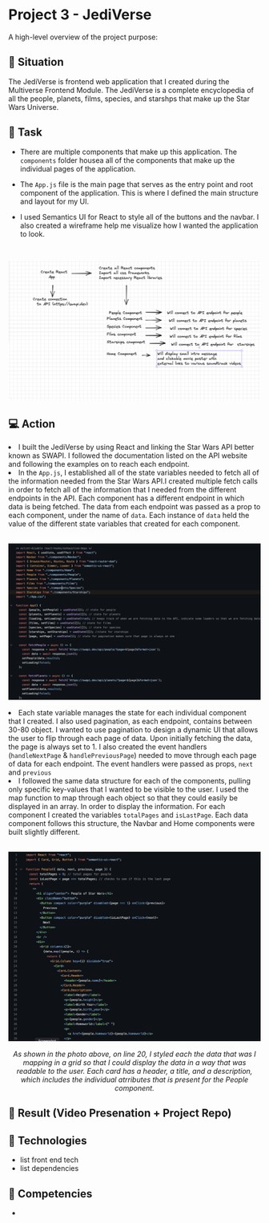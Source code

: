 # Project 3 - JediVerse

A high-level overview of the project purpose:

## :memo: Situation

The JediVerse is frontend web application that I created during the Multiverse Frontend Module. The JediVerse is a complete encyclopedia of all the people, planets, films, species, and starshps that make up the Star Wars Universe. 

## :pushpin: Task 

- There are multiple components that make up this application. The <code>components</code> folder housea all of the components that make up the individual pages of the application. 

- The <code>App.js</code> file is the main page that serves as the entry point and root component of the application. This is where I defined the main structure and layout for my UI. 

- I used Semantics UI for React to style all of the buttons and the navbar. I also created a wireframe help me visualize how I wanted the application to look. 

<br>
<p align="center" >
<img  width=600 src="Project Visuals/screenshots/jediverse-wireframe.png" alt="animated"/>
</p>


## :computer: Action 

<li> I built the JediVerse by using React and linking the Star Wars API better known as SWAPI. I followed the documentation listed on the API website and following the examples on to reach each endpoint.</li>

<li>In the <code>App.js</code>, I established all of the state variables needed to fetch all of the information needed from the Star Wars API.I created multiple fetch calls in order to fetch all of the information that I needed from the different endpoints in the API. Each component has a different endpoint in which data is being fetched. The data from each endpoint was passed as a prop to each component, under the name of <code>data</code>. Each instance of <code>data</code> held the value of the different state variables that created for each component.</li>

<br>
<p align="center" >
<img  width=600 src="Project Visuals/screenshots/jv-app.png" alt="animated"/>
</p>

<li> Each state variable manages the state for each individual component that I created. I also used pagination, as each endpoint, contains between 30-80 object. I wanted to use pagination to design a dynamic UI that allows the user to flip through each page of data. Upon initially fetching the data, the page is always set to 1. I also created the event handlers (<code>handleNextPage</code> & <code>handlePreviousPage</code>) needed to move through each page of data for each endpoint. The event handlers were passed as props, <code>next</code> and <code>previous</code>
</li>

<li> I followed the same data structure for each of the components, pulling only specific key-values that I wanted to be visible to the user. I used the map function to map through each object so that they could easily be displayed in an array. In order to display the information. For each component I created the variables <code>totalPages</code> and <code>isLastPage</code>. Each data component follows this structure, the Navbar and Home components were built slightly different.
</li>

<br>
<p align="center" >
<img  width=600 src="Project Visuals/screenshots/jv-people.png" alt="animated"/>
</p>

<p align="center"><i> As shown in the photo above, on line 20, I styled each the data that was I mapping in a grid so that I could display the data in a way that was readable to the user. Each card has a header, a title, and a description, which includes the individual atrributes that is present for the People component.</i></p>





## :movie_camera: Result (Video Presenation + Project Repo) 



## :floppy_disk: Technologies

- list front end tech
- list dependencies

## :book: Competencies

-